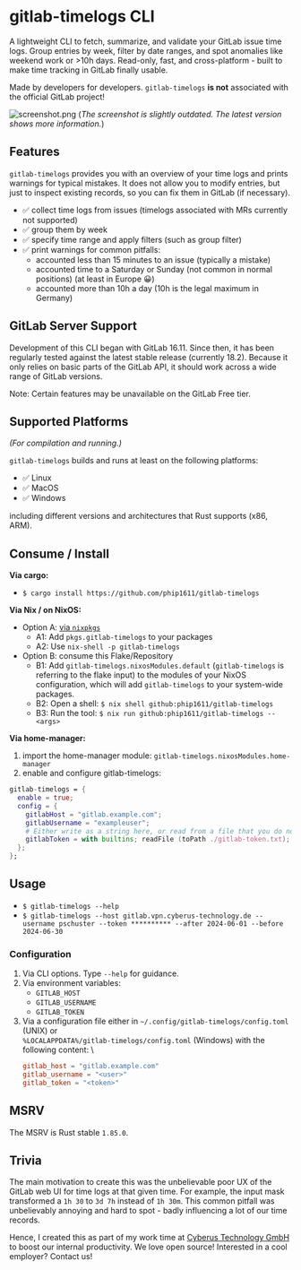 # gitlab-timelogs CLI

A lightweight CLI to fetch, summarize, and validate your GitLab issue
time logs. Group entries by week, filter by date ranges, and spot anomalies
like weekend work or >10h days. Read-only, fast, and cross-platform - built
to make time tracking in GitLab finally usable.

Made by developers for developers. `gitlab-timelogs` **is not** associated
with the official GitLab project!

![screenshot.png](screenshot.png)
(_The screenshot is slightly outdated. The latest version shows more information._)

## Features

`gitlab-timelogs` provides you with an overview of your time logs and prints
warnings for typical mistakes. It does not allow you to modify entries, but just
to inspect existing records, so you can fix them in GitLab (if necessary).

- ✅ collect time logs from issues (timelogs associated with MRs currently not
  supported)
- ✅ group them by week
- ✅ specify time range and apply filters (such as group filter)
- ✅ print warnings for common pitfalls:
    - accounted less than 15 minutes to an issue (typically a mistake)
    - accounted time to a Saturday or Sunday (not common in normal positions)
      (at least in Europe 😀)
    - accounted more than 10h a day (10h is the legal maximum in Germany)

## GitLab Server Support

Development of this CLI began with GitLab 16.11. Since then, it has been
regularly tested against the latest stable release (currently 18.2). Because it
only relies on basic parts of the GitLab API, it should work across a wide
range of GitLab versions.

Note: Certain features may be unavailable on the GitLab Free tier.

## Supported Platforms
_(For compilation and running.)_

`gitlab-timelogs` builds and runs at least on the following platforms:

- ✅ Linux
- ✅ MacOS
- ✅ Windows

including different versions and architectures that Rust supports (x86, ARM).

## Consume / Install

**Via cargo:**

- `$ cargo install https://github.com/phip1611/gitlab-timelogs`

**Via Nix / on NixOS:**

- Option A: [via `nixpkgs`](https://search.nixos.org/packages?channel=unstable&from=0&size=50&sort=relevance&type=packages&query=gitlab-timelogs)
  - A1: Add `pkgs.gitlab-timelogs` to your packages
  - A2: Use `nix-shell -p gitlab-timelogs`
- Option B: consume this Flake/Repository
  - B1: Add `gitlab-timelogs.nixosModules.default` (`gitlab-timelogs` is
    referring to the flake input) to the modules of your NixOS configuration,
    which will add `gitlab-timelogs` to your system-wide packages.
  - B2: Open a shell: `$ nix shell github:phip1611/gitlab-timelogs`
  - B3: Run the tool: `$ nix run github:phip1611/gitlab-timelogs -- <args>`

**Via home-manager:**

1. import the home-manager module: `gitlab-timelogs.nixosModules.home-manager`
2. enable and configure gitlab-timelogs:

```nix
gitlab-timelogs = {
  enable = true;
  config = {
    gitlabHost = "gitlab.example.com";
    gitlabUsername = "exampleuser";
    # Either write as a string here, or read from a file that you do not push:
    gitlabToken = with builtins; readFile (toPath ./gitlab-token.txt);
  };
};
```

## Usage

- `$ gitlab-timelogs --help`
- `$ gitlab-timelogs --host gitlab.vpn.cyberus-technology.de --username pschuster --token ********** --after 2024-06-01 --before 2024-06-30`

### Configuration

1. Via CLI options. Type `--help` for guidance.
2. Via environment variables:
    - `GITLAB_HOST`
    - `GITLAB_USERNAME`
    - `GITLAB_TOKEN`
3. Via a configuration file either in
   `~/.config/gitlab-timelogs/config.toml` (UNIX) or \
   `%LOCALAPPDATA%/gitlab-timelogs/config.toml` (Windows)
   with the following content: \
    ```toml
    gitlab_host = "gitlab.example.com"
    gitlab_username = "<user>"
    gitlab_token = "<token>"
    ```

## MSRV

The MSRV is Rust stable `1.85.0`.

## Trivia

The main motivation to create this was the unbelievable poor UX of the GitLab
web UI for time logs at that given time. For example, the input mask transformed a `1h 30` to
`3d 7h` instead of `1h 30m`. This common pitfall was unbelievably annoying and
hard to spot - badly influencing a lot of our time records.

Hence, I created this as part of my work time at [Cyberus Technology GmbH](https://cyberus-technology.de)
to boost our internal productivity. We love open source! Interested in a
cool employer? Contact us!
